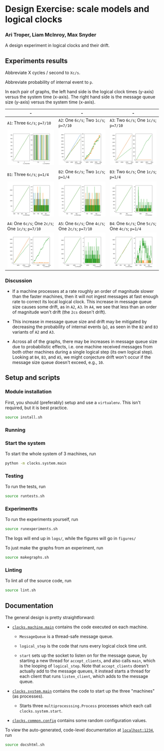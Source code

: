 # Design Exercise: scale models and logical clocks
### Ari Troper, Liam McInroy, Max Snyder

A design experiment in logical clocks and their drift.

## Experiments results

Abbreviate X cycles / second to `Xc/s`.

Abbreviate probability of internal event to `p`.

In each pair of graphs, the left hand side is the logical clock times
(y-axis) versus the system time (x-axis). The right hand side is the
message queue size (y-axis) versus the system time (x-axis).

| - | - | - |
| ---------- | ------ | ---------- |
| `A1`: Three `6c/s`; `p=7/10` | `A2`: One `6c/s`; Two `1c/s`; `p=7/10` | `A3`: Two `6c/s`; One `1c/s`; `p=7/10` |
| <img width=300 src="figures/A1.png" /> |  <img width=300 src="figures/A2.png" /> | <img width=300 src="figures/A3.png" /> |
| | |
| `B1`: Three `6c/s`; `p=1/4` | `B2`: One `6c/s`; Two `1c/s`; `p=1/4` | `B3`: Two `6c/s`; One `1c/s`; `p=1/4` |
| <img width=300 src="figures/B1.png" /> |  <img width=300 src="figures/B2.png" /> | <img width=300 src="figures/B3.png" /> |
| | |
| `A4`: One `6c/s`; One `2c/s`; One `1c/s`; `p=7/10` | `A5`: One `6c/s`; One `4c/s`; One `2c/s`; `p=7/10` | `B4`: One `6c/s`; One `5c/s`; One `4c/s`; `p=1/4`
| <img width=300 src="figures/A4.png" /> | <img width=300 src="figures/A5.png" /> | <img width=300 src="figures/B4.png" /> |

### Discussion

- If a machine processes at a rate roughly an order of magnitude slower
than the faster machines, then it will not ingest messages at fast enough rate to
correct its local logical clock. This increase in message queue size
causes some drift, as in `A2`, `A3`. In `A4`, we see that less than an order of
magnitude won't drift (the `2cs` doesn't drift).

- This increase in message queue size and drift may be mitigated by decreasing
the probability of internal events (`p`), as seen in the `B2` and `B3` variants
of `A2` and `A3`.

- Across all of the graphs, there may be increases in message queue size due
to probabilistic effects, i.e. one machine received messages from both other
machines during a single logical step (its own logical step). Looking at
`B4`, `B3`, and `A5`, we might conjecture drift won't occur if the message
size queue doesn't exceed, e.g., `10`.

## Setup and scripts

### Module installation

First, you should (preferably) setup and use a `virtualenv`.
This isn't required, but it is best practice.

```bash
source install.sh
```

### Running

### Start the system

To start the whole system of 3 machines, run

```bash
python -m clocks.system.main
```

### Testing

To run the tests, run

```bash
source runtests.sh
```

### Experimentts

To run the experiments yourself, run

```bash
source runexperiments.sh
```

The logs will end up in `logs/`,
while the figures will go in `figures/`

To just make the graphs from an experiment, run

```bash
source makegraphs.sh
```

### Linting

To lint all of the source code, run

```bash
source lint.sh
```

## Documentation

The general design is pretty straightforward:

- [`clocks.machine.main`](clocks/machine/main.py)
contains the code executed on each machine.

    - `MessageQueue` is a thread-safe message queue.

    - `logical_step` is the code that runs every logical clock time unit.

    - `start` sets up the socket to listen on for the message queue, by
    starting a new thread for `accept_clients`, and also calls `main`,
    which is the looping of `logical_step`. Note that `accept_clients` doesn't
    actually add to the message queues, it instead starts a thread for each
    client that runs `listen_client`, which adds to the message queue.

- [`clocks.system.main`](clocks/system/main.py)
contains the code to start up the three "machines" (as processes).

    - Starts three `multiprocesssing.Process` processes which each call
    `clocks.system.start`.

- [`clocks.common.config`](clocks/common/config.py)
contains some random configuration values.

To view the auto-generated, code-level documentation at
[`localhost:1234`](http://localhost:1234/clocks), run

```bash
source docshtml.sh
```
